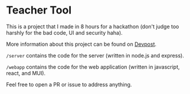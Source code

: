 # Teacher Tool


This is a project that I made in 8 hours for a hackathon  (don't judge too harshly for the bad code, UI and security haha).


More information about this project can be found on [Devpost](https://devpost.com/software/teacher-tool).


`/server` contains the code for the server (written in node.js and express).

`/webapp` contains the code for the web application (written in javascript, react, and MUI).

Feel free to open a PR or issue to address anything.
